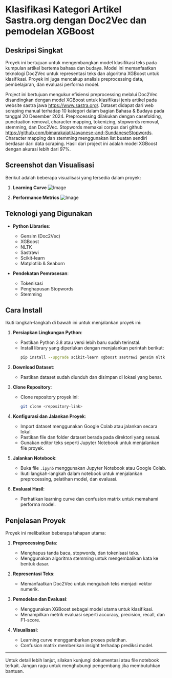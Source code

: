 # Klasifikasi Kategori Artikel Sastra.org dengan Doc2Vec dan pemodelan XGBoost

## Deskripsi Singkat
Proyek ini bertujuan untuk mengembangkan model klasifikasi teks pada kumpulan artikel bertema bahasa dan budaya. Model ini memanfaatkan teknologi Doc2Vec untuk representasi teks dan algoritma XGBoost untuk klasifikasi. Proyek ini juga mencakup analisis preprocessing data, pembelajaran, dan evaluasi performa model.

Project ini bertujuan mengukur efisiensi preprocessing melalui Doc2Vec disandingkan dengan model XGBoost untuk klasifikasi jenis artikel pada website sastra jawa https://www.sastra.org/. Dataset didapat dari web scraping manual terhadap 10 kategori dalam bagian Bahasa & Budaya pada tanggal 20 Desember 2024. Preprocessing dilakukan dengan casefolding, punctuation removal, character mapping, tokenizing, stopwords removal, stemming, dan Doc2Vec. Stopwords memakai corpus dari github https://github.com/bimarakajati/Javanese-and-SundaneseStopwords. Character mapping dan stemming menggunakan list buatan sendiri berdasar dari data scraping. Hasil dari project ini adalah model XGBoost dengan akurasi lebih dari 97%.

## Screenshot dan Visualisasi
Berikut adalah beberapa visualisasi yang tersedia dalam proyek:

1. **Learning Curve**
![Image](https://github.com/user-attachments/assets/a15d91c5-bad3-4eb8-8341-3db458dac2d2)

2. **Performance Metrics**
![Image](https://github.com/user-attachments/assets/08a10727-95ec-4fc0-8844-88a9c2aab690)

## Teknologi yang Digunakan
- **Python Libraries**:
  - Gensim (Doc2Vec)
  - XGBoost
  - NLTK
  - Sastrawi
  - Scikit-learn
  - Matplotlib & Seaborn

- **Pendekatan Pemrosesan**:
  - Tokenisasi
  - Penghapusan Stopwords
  - Stemming

## Cara Install
Ikuti langkah-langkah di bawah ini untuk menjalankan proyek ini:

1. **Persiapkan Lingkungan Python**:
   - Pastikan Python 3.8 atau versi lebih baru sudah terinstal.
   - Install library yang diperlukan dengan menjalankan perintah berikut:
     ```bash
     pip install --upgrade scikit-learn xgboost sastrawi gensim nltk matplotlib seaborn
     ```

2. **Download Dataset**:
   - Pastikan dataset sudah diunduh dan disimpan di lokasi yang benar.

3. **Clone Repository**:
   - Clone repository proyek ini:
     ```bash
     git clone <repository-link>
     ```

4. **Konfigurasi dan Jalankan Proyek**:
   - Import dataset menggunakan Google Colab atau jalankan secara lokal.
   - Pastikan file dan folder dataset berada pada direktori yang sesuai.
   - Gunakan editor teks seperti Jupyter Notebook untuk menjalankan file proyek.

5. **Jalankan Notebook**:
   - Buka file `.ipynb` menggunakan Jupyter Notebook atau Google Colab.
   - Ikuti langkah-langkah dalam notebook untuk menjalankan preprocessing, pelatihan model, dan evaluasi.

6. **Evaluasi Hasil**:
   - Perhatikan learning curve dan confusion matrix untuk memahami performa model.

## Penjelasan Proyek
Proyek ini melibatkan beberapa tahapan utama:

1. **Preprocessing Data**:
   - Menghapus tanda baca, stopwords, dan tokenisasi teks.
   - Menggunakan algoritma stemming untuk mengembalikan kata ke bentuk dasar.

2. **Representasi Teks**:
   - Memanfaatkan Doc2Vec untuk mengubah teks menjadi vektor numerik.

3. **Pemodelan dan Evaluasi**:
   - Menggunakan XGBoost sebagai model utama untuk klasifikasi.
   - Menampilkan metrik evaluasi seperti accuracy, precision, recall, dan F1-score.

4. **Visualisasi**:
   - Learning curve menggambarkan proses pelatihan.
   - Confusion matrix memberikan insight terhadap prediksi model.

---

Untuk detail lebih lanjut, silakan kunjungi dokumentasi atau file notebook terkait. Jangan ragu untuk menghubungi pengembang jika membutuhkan bantuan.

